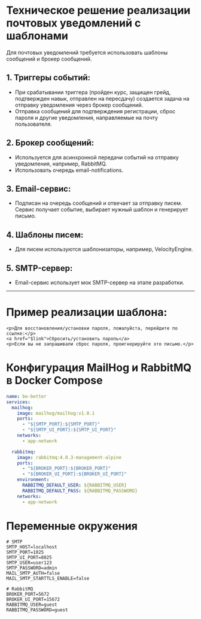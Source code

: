 # Техническое решение реализации почтовых уведомлений с шаблонами

Для почтовых уведомлений требуется использовать шаблоны сообщений и брокер сообщений.

## 1. Триггеры событий:
- При срабатывании триггера (пройден курс, защищен грейд, подтвержден навык, отправлен на пересдачу) создается задача на отправку уведомления через брокер сообщений.
- Отправка сообщений для подтверждения регистрации, сброс пароля и другие уведомления, направляемые на почту пользователя.

## 2. Брокер сообщений:
- Используется для асинхронной передачи событий на отправку уведомления, например, RabbitMQ.
- Использовать очередь email-notifications.

## 3. Email-сервис:
- Подписан на очередь сообщений и отвечает за отправку писем. Сервис получает событие, выбирает нужный шаблон и генерирует письмо.

## 4. Шаблоны писем:
- Для писем используются шаблонизаторы, например, VelocityEngine.

## 5. SMTP-сервер:
- Email-сервис использует мок SMTP-сервер на этапе разработки.

---

# Пример реализации шаблона:

```vm
<p>Для восстановления/установки пароля, пожалуйста, перейдите по ссылке:</p>
<a href="$link">Сбросить/установить пароль</a>
<p>Если вы не запрашивали сброс пароля, проигнорируйте это письмо.</p>
```

# Конфигурация MailHog и RabbitMQ в Docker Compose

```yaml
name: be-better
services:
  mailhog:
    image: mailhog/mailhog:v1.0.1
    ports:
      - "${SMTP_PORT}:${SMTP_PORT}"
      - "${SMTP_UI_PORT}:${SMTP_UI_PORT}"
    networks:
      - app-network

  rabbitmq:
    image: rabbitmq:4.0.3-management-alpine
    ports:
      - "${BROKER_PORT}:${BROKER_PORT}"
      - "${BROKER_UI_PORT}:${BROKER_UI_PORT}"
    environment:
      RABBITMQ_DEFAULT_USER: ${RABBITMQ_USER}
      RABBITMQ_DEFAULT_PASS: ${RABBITMQ_PASSWORD}
    networks:
      - app-network
```

# Переменные окружения

```dotenv
# SMTP
SMTP_HOST=localhost
SMTP_PORT=1025
SMTP_UI_PORT=8025
SMTP_USER=user123
SMTP_PASSWORD=admin
MAIL_SMTP_AUTH=false
MAIL_SMTP_STARTTLS_ENABLE=false

# RabbitMQ
BROKER_PORT=5672
BROKER_UI_PORT=15672
RABBITMQ_USER=guest
RABBITMQ_PASSWORD=guest
```
